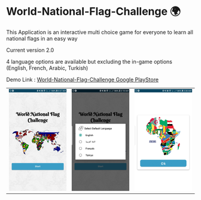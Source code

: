 # World-National-Flag-Challenge :earth_africa:

This Application is an interactive multi choice game for everyone to learn all national flags in an easy way

Current version 2.0

4 language options are available but excluding the in-game options
(English, French, Arabic, Turkish) 

Demo Link : <a href="https://play.google.com/store/apps/details?id=com.lukman.worldnationalflagchallenge">World-National-Flag-Challenge Google PlayStore</a>

<table style="width:100%; border:0px solid black;">
  <tr>
    <td><img src="https://github.com/ismailukman/World-National-Flag-Challenge/blob/master/WorldNationalFlag.jpg" alt="National Flag Challenge"></td>
    <td><img src="https://github.com/ismailukman/World-National-Flag-Challenge/blob/master/languages.jpg" alt="Challenge Languages" ></td>
    <td><img src="https://github.com/ismailukman/World-National-Flag-Challenge/blob/master/africa.jpg" alt="Challenge Africa" ></td>
  </tr>
</table>

